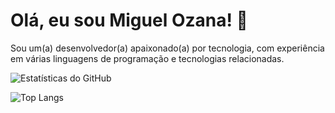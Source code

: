 # Olá, eu sou Miguel Ozana! 👋

Sou um(a) desenvolvedor(a) apaixonado(a) por tecnologia, com experiência em várias linguagens de programação e tecnologias relacionadas.



![Estatísticas do GitHub](https://github-readme-stats.vercel.app/api?username=miguel-dfk666&show_icons=true&count_private=true)

![Top Langs](https://github-readme-stats.vercel.app/api/top-langs/?username=miguel-dfk666&layout=compact)
